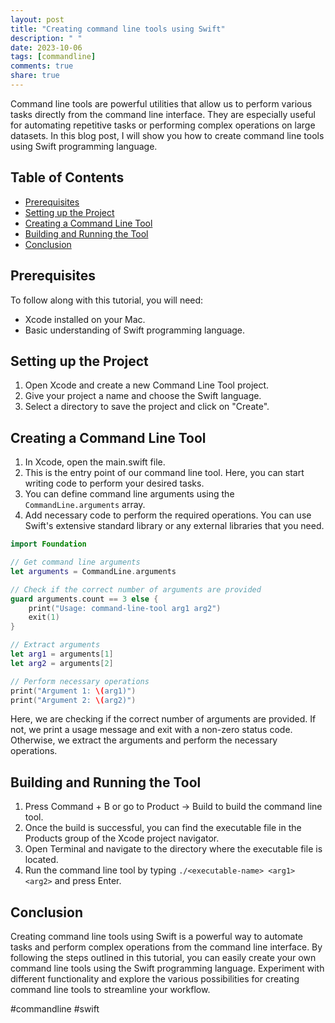 ```yaml
---
layout: post
title: "Creating command line tools using Swift"
description: " "
date: 2023-10-06
tags: [commandline]
comments: true
share: true
---
```


Command line tools are powerful utilities that allow us to perform various tasks directly from the command line interface. They are especially useful for automating repetitive tasks or performing complex operations on large datasets. In this blog post, I will show you how to create command line tools using Swift programming language.

## Table of Contents
- [Prerequisites](#prerequisites)
- [Setting up the Project](#setting-up-the-project)
- [Creating a Command Line Tool](#creating-a-command-line-tool)
- [Building and Running the Tool](#building-and-running-the-tool)
- [Conclusion](#conclusion)

## Prerequisites
To follow along with this tutorial, you will need:
- Xcode installed on your Mac.
- Basic understanding of Swift programming language.

## Setting up the Project
1. Open Xcode and create a new Command Line Tool project.
2. Give your project a name and choose the Swift language.
3. Select a directory to save the project and click on "Create".

## Creating a Command Line Tool
1. In Xcode, open the main.swift file.
2. This is the entry point of our command line tool. Here, you can start writing code to perform your desired tasks.
3. You can define command line arguments using the `CommandLine.arguments` array.
4. Add necessary code to perform the required operations. You can use Swift's extensive standard library or any external libraries that you need.

```swift
import Foundation

// Get command line arguments
let arguments = CommandLine.arguments

// Check if the correct number of arguments are provided
guard arguments.count == 3 else {
    print("Usage: command-line-tool arg1 arg2")
    exit(1)
}

// Extract arguments
let arg1 = arguments[1]
let arg2 = arguments[2]

// Perform necessary operations
print("Argument 1: \(arg1)")
print("Argument 2: \(arg2)")
```

Here, we are checking if the correct number of arguments are provided. If not, we print a usage message and exit with a non-zero status code. Otherwise, we extract the arguments and perform the necessary operations.

## Building and Running the Tool
1. Press Command + B or go to Product -> Build to build the command line tool.
2. Once the build is successful, you can find the executable file in the Products group of the Xcode project navigator.
3. Open Terminal and navigate to the directory where the executable file is located.
4. Run the command line tool by typing `./<executable-name> <arg1> <arg2>` and press Enter.

## Conclusion
Creating command line tools using Swift is a powerful way to automate tasks and perform complex operations from the command line interface. By following the steps outlined in this tutorial, you can easily create your own command line tools using the Swift programming language. Experiment with different functionality and explore the various possibilities for creating command line tools to streamline your workflow.

#commandline #swift